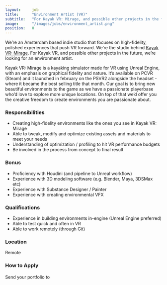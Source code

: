 ```yaml
---
layout:     job
title:      "Environment Artist (VR)"
subtitle:   "For Kayak VR: Mirage, and possible other projects in the future, we’re looking for an environment artist."
image:      "/images/jobs/environment_artist.png"
position:   0
---
```


We’re an Amsterdam based indie studio that focuses on high-fidelity, polished experiences that push VR forward. We’re the studio behind <a href="/projects/kayak_vr_mirage">Kayak VR: Mirage</a>. For Kayak VR, and possible other projects in the future, we’re looking for an environment artist.

Kayak VR: Mirage is a kayaking simulator made for VR using Unreal Engine, with an emphasis on graphical fidelity and nature. It’s available on PCVR (Steam) and it launched in february on the PSVR2 alongside the headset - where it became the best selling title that month. Our goal is to bring new beautiful environments to the game as we have a passionate playerbase who’d love to explore more unique locations. On top of that we’d offer you the creative freedom to create environments you are passionate about. 

<h3>Responsibilities</h3>

<ul>
  <li>Creating high-fidelity environments like the ones you see in Kayak VR: Mirage</li>
  <li>Able to tweak, modify and optimize existing assets and materials to meet your needs</li>
  <li>Understanding of optimization / profiling to hit VR performance budgets</li>
  <li>Be involved in the process from concept to final result</li>
</ul>

<h3>Bonus</h3>

<ul>
  <li>Proficiency with Houdini (and pipeline to Unreal workflow)</li>
  <li>Experience with 3D modeling software (e.g. Blender, Maya, 3DSMax etc)</li>
  <li>Experience with Substance Designer / Painter</li>
  <li>Experience with creating environmental VFX</li>
</ul>


<h3>Qualifications</h3>

<ul>
  <li>Experience in building environments in-engine (Unreal Engine preferred)</li>
  <li>Able to test quick and often in VR</li>
  <li>Able to work remotely (through Git)</li>
</ul>

<h3>Location</h3>
Remote


<h3>How to Apply</h3>
Send your portfolio to <img src="{{ site.baseurl }}/images/portfolioatbetterthanlife.svg" height="16">